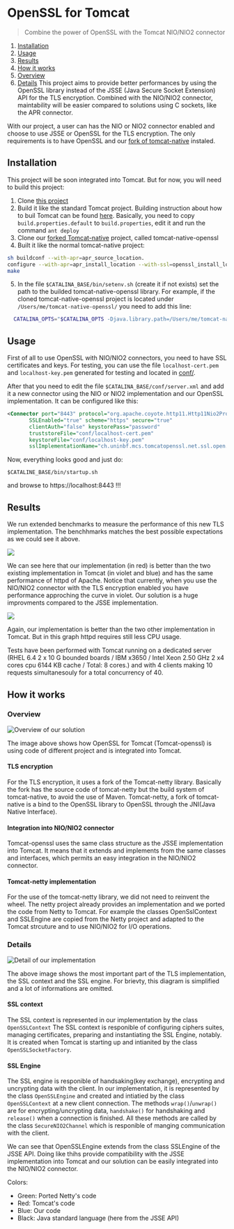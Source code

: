 # OpenSSL for Tomcat
> Combine the power of OpenSSL with the Tomcat NIO/NIO2 connector

1. [Installation](#installation)
2. [Usage](#usage)
3. [Results](#results)
4. [How it works](#how-it-works)
  1. [Overview](#overview)
  2. [Details](#details)
This project aims to provide better performances by using the OpenSSL library instead of the JSSE (Java Secure Socket Extension) API for the TLS encryption. Combined with the NIO/NIO2 connector, maintability will be easier compared to solutions using C sockets, like the APR connector.

With our project, a user can has the NIO or NIO2 connector enabled and choose to use JSSE or OpenSSL for the TLS encryption. The only requirements is to have OpenSSL and our  [fork of tomcat-native](https://github.com/rmaucher/tomcat-native-openssl) instaled.

## Installation

This project will be soon integrated into Tomcat. But for now, you will need to build this project:

1. Clone [this project](https://github.com/facenord-sud/tomcat80-openssl)
2. Build it like the standard Tomcat project. Building instruction about how to buil Tomcat can be found [here](https://tomcat.apache.org/tomcat-8.0-doc/building.html). Basically, you need to copy `build.properties.default` to `build.properties`, edit it and run the command `ant deploy`
3. Clone our [forked Tomcat-native](https://github.com/rmaucher/tomcat-native-openssl) project, called tomcat-native-openssl
4. Built it like the normal tomcat-native project:
```bash
sh buildconf --with-apr=apr_source_location.
configure --with-apr=apr_install_location --with-ssl=openssl_install_location
make
```
5. In the file `$CATALINA_BASE/bin/setenv.sh` (create it if not exists) set the path to the builded tomcat-native-openssl library. For example, if the cloned tomcat-native-openssl project is located under `/Users/me/tomcat-native-openssl/` you need to add this line:
```bash
  CATALINA_OPTS="$CATALINA_OPTS -Djava.library.path=/Users/me/tomcat-native-openssl/native/.libs"
```

## Usage
First of all to use OpenSSL with NIO/NIO2 connectors, you need to have SSL certificates and keys. For testing, you can use the file `localhost-cert.pem` and `localhost-key.pem` generated for testing and located in [conf/](conf/).

After that you need to edit the file `$CATALINA_BASE/conf/server.xml` and add it a new connector using the NIO or NIO2 implementation and our OpenSSL implementation. It can be configured like this:
```xml
<Connector port="8443" protocol="org.apache.coyote.http11.Http11Nio2Protocol"
       SSLEnabled="true" scheme="https" secure="true"
       clientAuth="false" keystorePass="password"
       truststoreFile="conf/localhost-cert.pem"
       keystoreFile="conf/localhost-key.pem"
       sslImplementationName="ch.uninbf.mcs.tomcatopenssl.net.ssl.open.OpenSSLImplementation" />
```

Now, everything looks good and just do:
````
$CATALINE_BASE/bin/startup.sh
````
and browse to https://localhost:8443 !!!

## Results
We run extended benchmarks to measure the performance of this new TLS implementation. The benchhmarks matches the best possible expectations as we could see it above.

![](throughput.jpg)

We can see here that our implementation (in red) is better than the two existing implementation in Tomcat (in violet and blue) and has the same performance of httpd of Apache. Notice that currently, when you use the NIO/NIO2 connector with the TLS encryption enabled you have performance approching the curve in violet. Our solution is a huge improvments compared to the JSSE implementation.

![](cpu.jpg)

Again, our implementation is better than the two other implementation in Tomcat. But in this graph httpd requires still less CPU usage.

Tests have been performed with Tomcat running on a dedicated server (RHEL 6.4 2 x 10 G bounded boards / IBM x3650 / Intel Xeon 2.50 GHz  2 x4 cores cpu 6144 KB cache / Total:  8 cores.) and with 4 clients making 10 requests simultanesouly for a total concurrency of 40.

## How it works

### Overview
![Overview of our solution](overview.jpg)

The image above shows how OpenSSL for Tomcat (Tomcat-openssl) is using code of different project and is integrated into Tomcat.
#### TLS encryption
For the TLS encryption, it uses a fork of the Tomcat-netty library. Basically the fork has the source code of tomcat-netty but the build system of tomcat-native, to avoid the use of Maven. Tomcat-netty, a fork of tomcat-native is a bind to the OpenSSL library to OpenSSL through the JNI(Java Native Interface).

#### Integration into NIO/NIO2 connector
Tomcat-openssl uses the same class structure as the JSSE implementation into Tomcat. It means that it extends and implements from the same classes and interfaces, which permits an easy integration in the NIO/NIO2 connector.

#### Tomcat-netty implementation
For the use of the tomcat-netty library, we did not need to reinvent the wheel. The netty project already provides an implementation and we ported the code from Netty to Tomcat. For example the classes OpenSslContext and SSLEngine are copied from the Netty project and adapted to the Tomcat strcuture and to use NIO/NIO2 for I/O operations.

### Details
![Detail of our implementation](impl.jpg)

The above image shows the most important part of the TLS implementation, the SSL context and the SSL engine. For brievty, this diagram is simplified and a lot of informations are omitted.

#### SSL context
The SSL context is represented in our implementation by the class `OpenSSLContext` The SSL context is responible of configuring ciphers suites, managing certificates, preparing and instantiating the SSL Engine, notably. It is created when Tomcat is starting up and intianited by the class `OpenSSLSocketFactory`.

#### SSL Engine
The SSL engine is responible of handsaking(key exchange), encrypting and uncrypting data with the client. In our implementation, it is represented by the class `OpenSSLEngine` and created and intiatied by the class `OpenSSLContext` at a new client connection. The methods `wrap()`/`unwrap()` are for encrypting/uncrypting data, `handshake()` for handshaking and `release()` when a connection is finished. All these methods are called by the class `SecureNIO2Channel` which is responible of manging communication with the client.

We can see that OpenSSLEngine extends from the class SSLEngine of the JSSE API. Doing like thihs provide compatibility with the JSSE implementation into Tomcat and our solution can be easily integrated into the NIO/NIO2 connector.

Colors:
* Green: Ported Netty's code
* Red: Tomcat's code
* Blue: Our code
* Black: Java standard language (here from the JSSE API)
